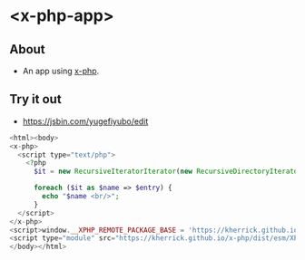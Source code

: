 # \<x-php-app>

## About

* An app using [x-php](https://jsbin.com/xicajacava/1/edit).

## Try it out

* <a href="https://jsbin.com/yugefiyubo/edit">https://jsbin.com/yugefiyubo/edit</a>

```php
<html><body>
<x-php>
  <script type="text/php">
    <?php
      $it = new RecursiveIteratorIterator(new RecursiveDirectoryIterator('.'));

      foreach ($it as $name => $entry) {
        echo "$name <br/>";
      }
  </script>
</x-php>
<script>window.__XPHP_REMOTE_PACKAGE_BASE = 'https://kherrick.github.io/x-php/assets/'</script>
<script type="module" src="https://kherrick.github.io/x-php/dist/esm/XPHP.js"></script>
</body></html>
```
